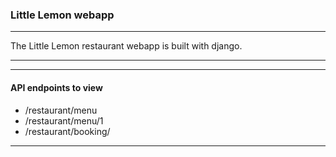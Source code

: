 ### Little Lemon webapp

---

The Little Lemon restaurant webapp is built with django.

---

---

#### API endpoints to view
- /restaurant/menu
- /restaurant/menu/1
- /restaurant/booking/

---